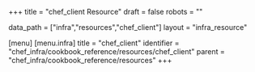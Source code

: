 +++
title = "chef_client Resource"
draft = false
robots = ""

data_path = ["infra","resources","chef_client"]
layout = "infra_resource"


[menu]
  [menu.infra]
    title = "chef_client"
    identifier = "chef_infra/cookbook_reference/resources/chef_client"
    parent = "chef_infra/cookbook_reference/resources"
+++

<!-- The contents of this page are automatically generated from the chef_client.yaml file in the data directory. -->
<!-- To suggest a change, edit the https://github.com/chef/chef/blob/master/lib/chef/resource/chef_client.rb file
      and submit a pull request to the https://github.com/chef/chef repository. -->
